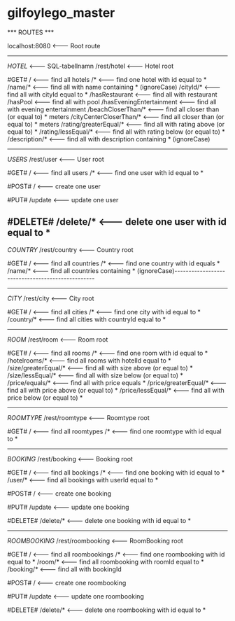 # gilfoylego_master
*** ROUTES ***

localhost:8080			<--- Root route

-----------------------------------------------
*HOTEL* 			<--- SQL-tabellnamn
/rest/hotel			<--- Hotel root

#GET#
/		 		<--- find all hotels
/*      			<--- find one hotel with id equal to *
/name/* 			<--- find all with name containing * (ignoreCase)
/cityId/*			<--- find all with cityId equal to *
/hasRestaurant			<--- find all with restaurant
/hasPool			<--- find all with pool
/hasEveningEntertainment	<--- find all with evening entertainment
/beachCloserThan/*		<--- find all closer than (or equal to) * meters 
/cityCenterCloserThan/*		<--- find all closer than (or equal to) * meters
/rating/greaterEqual/*		<--- find all with rating above (or equal to) *
/rating/lessEqual/*		<--- find all with rating below (or equal to) *
/description/*			<--- find all with description containing * (ignoreCase)

-------------------------------------------------
*USERS*
/rest/user			<--- User root

#GET#
/				<--- find all users
/*				<--- find one user with id equal to *

#POST#
/				<--- create one user

#PUT#
/update				<--- update one user

#DELETE#
/delete/*			<--- delete one user with id equal to *
-------------------------------------------------
*COUNTRY*
/rest/country			<--- Country root

#GET#
/				<--- find all countries
/*				<--- find one country with id equals *
/name/*				<--- find all countries containing * (ignoreCase)-------------------------------------------------

-------------------------------------------------
*CITY*
/rest/city			<--- City root

#GET#
/				<--- find all cities
/*				<--- find one city with id equal to *
/country/*			<--- find all cities with countryId equal to *

-------------------------------------------------
*ROOM*
/rest/room			<--- Room root

#GET#
/				<--- find all rooms
/*				<--- find one room with id equal to *
/hotelrooms/*			<--- find all rooms with hotelId equal to *
/size/greaterEqual/*		<--- find all with size above (or equal to) *
/size/lessEqual/*		<--- find all with size below (or equal to) *
/price/equals/*			<--- find all with price equals * 
/price/greaterEqual/*		<--- find all with price above (or equal to) *
/price/lessEqual/*		<--- find all with price below (or equal to) *

-------------------------------------------------
*ROOMTYPE*
/rest/roomtype			<--- Roomtype root

#GET#
/				<--- find all roomtypes
/*				<--- find one roomtype with id equal to *

-------------------------------------------------
*BOOKING*
/rest/booking			<--- Booking root

#GET#
/				<--- find all bookings
/*				<--- find one booking with id equal to *
/user/*				<--- find all bookings with userId equal to *



#POST#
/				<--- create one booking

#PUT#
/update				<--- update one booking

#DELETE#
/delete/*			<--- delete one booking with id equal to *

-------------------------------------------------
*ROOMBOOKING*
/rest/roombooking		<--- RoomBooking root

#GET#
/				<--- find all roombookings
/*				<--- find one roombooking with id equal to *
/room/*				<--- find all roombooking with roomId equal to *
/booking/*			<--- find all with bookingId 

#POST#
/				<--- create one roombooking

#PUT#
/update				<--- update one roombooking

#DELETE#
/delete/*			<--- delete one roombooking with id equal to *






